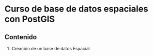# Curso de base de datos espaciales con PostGIS

## Contenido

1. Creación de un base de datos Espacial

